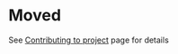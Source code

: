 # Moved

See [Contributing to project](https://github.com/OpenDriver2/REDRIVER2/wiki/Contributing-to-project) page for details 